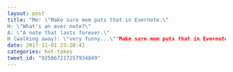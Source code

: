 ```yaml
---
layout: post
title: "Me: \"Make sure mom puts that in Evernote.\"
H: \"What's an ever note?\"
A: \"A note that lasts forever.\"
H (walking away): \"very funny...\""Make sure mom puts that in Evernote.\""
date: 2017-11-01 23:28:41
categories: hot-takes
tweet_id: "925867217257934849"
---
```



<!-- Original tweet: https://twitter.com/i/status/925867217257934849 -->